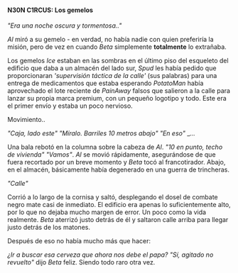 #### N30N C1RCUS: Los gemelos
  
 _"Era una noche oscura y tormentosa.."_
  
 _Al_ miró a su gemelo - en verdad, no había nadie con quien preferiría la misión, pero de vez en cuando _Beta_ simplemente **totalmente** lo extrañaba.
  
 Los gemelos _Ice_ estaban en las sombras en el último piso del esqueleto del edificio que daba a un almacén del lado sur, _Spud_ les había pedido que proporcionaran _'supervisión táctica de la calle'_ (sus palabras) para una entrega de medicamentos que estaba  esperando  _PotatoMan_ había aprovechado el lote reciente de _PainAway_ falsos que salieron a la calle para lanzar su propia marca premium, con un pequeño logotipo y todo.  Este era el primer envío y estaba un poco nervioso.
  
 Movimiento..

 _"Caja, lado este"_
 _"Míralo. Barriles 10 metros abajo"_
 _"En eso"_
 __..._
  
 Una bala rebotó en la columna sobre la cabeza de _Al_.  _"10 en punto, techo de vivienda"_ _"Vamos"_.  _Al_ se movió rápidamente, asegurándose de que fuera recortado por un breve momento y _Beta_ tocó al francotirador.  Abajo, en el almacén, básicamente había degenerado en una guerra de trincheras.
  
 _"Calle"_
  
 Corrió a lo largo de la cornisa y saltó, desplegando el dosel de combate negro mate casi de inmediato.  El edificio era apenas lo suficientemente alto, por lo que no dejaba mucho margen de error.  Un poco como la vida realmente.  _Beta_ aterrizó justo detrás de él y saltaron calle arriba para llegar justo detrás de los matones.
  
 Después de eso no había mucho más que hacer:
  
 _¿Ir a buscar esa cerveza que ahora nos debe el papa?_
 _"Sí, agitado no revuelto"_ dijo _Beta_ feliz.  Siendo todo raro otra vez.
